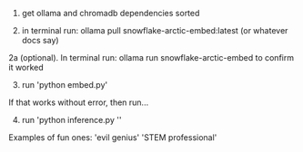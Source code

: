 

1. get ollama and chromadb dependencies sorted

2. in terminal run:  ollama pull snowflake-arctic-embed:latest  (or whatever docs say)

2a (optional). In terminal run: ollama run snowflake-arctic-embed to confirm it worked

3. run 'python embed.py'

If that works without error, then run...

4. run 'python inference.py '<your custom description>'

Examples of fun ones:
'evil genius'
'STEM professional'